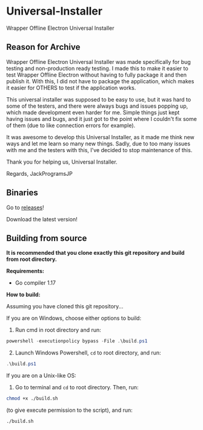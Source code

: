 # Universal-Installer
Wrapper Offline Electron Universal Installer

## Reason for Archive

Wrapper Offline Electron Universal Installer was made specifically for bug testing and non-production ready testing. I made this to make it easier to test Wrapper Offline Electron without having to fully package it and then publish it. With this, I did not have to package the application, which makes it easier for OTHERS to test if the application works.

This universal installer was supposed to be easy to use, but it was hard to some of the testers, and there were always bugs and issues popping up, which made development even harder for me. Simple things just kept having issues and bugs, and it just got to the point where I couldn't fix some of them (due to like connection errors for example).

It was awesome to develop this Universal Installer, as it made me think new ways and let me learn so many new things. Sadly, due to too many issues with me and the testers with this, I've decided to stop maintenance of this.

Thank you for helping us, Universal Installer.

Regards,
JackProgramsJP

## Binaries

Go to [releases](https://github.com/Wrapper-Offline-Electron/Universal-Installer/releases)!

Download the latest version!

## Building from source

**It is recommended that you clone exactly this git repository and build from root directory.**

**Requirements:**

* Go compiler 1.17

**How to build:**

Assuming you have cloned this git repository...

If you are on Windows, choose either options to build:

1. Run cmd in root directory and run:
```powershell
powershell -executionpolicy bypass -File .\build.ps1
```
2. Launch Windows Powershell, `cd` to root directory, and run:
```powershell
.\build.ps1
```

If you are on a Unix-like OS:

1. Go to terminal and `cd` to root directory. Then, run:
```sh
chmod +x ./build.sh
```
(to give execute permission to the script), and run:
```sh
./build.sh
```
